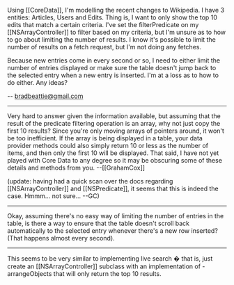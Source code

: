

Using [[CoreData]], I'm modelling the recent changes to Wikipedia. I have 3 entities: Articles, Users and Edits. Thing is, I want to only show the top 10 edits that match a certain criteria. I've set the filterPredicate on my [[NSArrayController]] to filter based on my criteria, but I'm unsure as to how to go about limiting the number of results. I know it's possible to limit the number of results on a fetch request, but I'm not doing any fetches.

Because new entries come in every second or so, I need to either limit the number of entries displayed or make sure the table doesn't jump back to the selected entry when a new entry is inserted. I'm at a loss as to how to do either. Any ideas?

-- bradbeattie@gmail.com

----

Very hard to answer given the information available, but assuming that the result of the predicate filtering operation is an array, why not just copy the first 10 results? Since you're only moving arrays of pointers around, it won't be too inefficient. If the array is being displayed in a table, your data provider methods could also simply return 10 or less as the number of items, and then only the first 10 will be displayed. That said, I have not yet played with Core Data to any degree so it may be obscuring some of these details and methods from you. --[[GrahamCox]]

(update: having had a quick scan over the docs regarding [[NSArrayController]] and [[NSPredicate]], it seems that this is indeed the case. Hmmm... not sure... --GC)

----

Okay, assuming there's no easy way of limiting the number of entries in the table, is there a way to ensure that the table doesn't scroll back automatically to the selected entry whenever there's a new row inserted? (That happens almost every second).

----

This seems to be very similar to implementing live search � that is, just create an [[NSArrayController]] subclass with an implementation of -arrangeObjects that will only return the top 10 results.